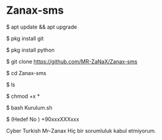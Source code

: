 # Zanax-sms 

$ apt update && apt upgrade 

$ pkg install git 

$ pkg install python 

$ git clone https://github.com/MR-ZaNaX/Zanax-sms

$ cd Zanax-sms

$ ls 

$ chmod +x * 

$ bash Kurulum.sh 

$ (Hedef No ) +90xxxXXXxxx


Cyber Turkish Mr-Zanax Hiç bir sorumluluk kabul etmiyorum.
